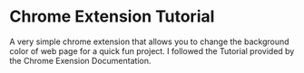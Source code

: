 # Chrome Extension Tutorial

A very simple chrome extension that allows you to change the background color of web page for a quick fun project. 
I followed the Tutorial provided by the Chrome Exension Documentation.